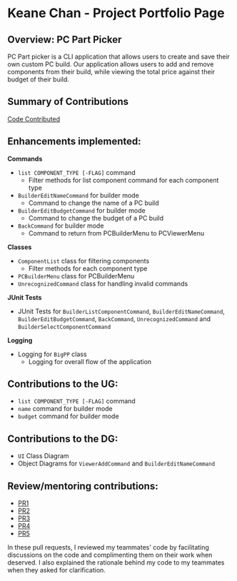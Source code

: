 # Keane Chan - Project Portfolio Page

## Overview: PC Part Picker
PC Part picker is a CLI application that allows users to create and save their own custom PC build. Our application allows users to add and remove components from their build, while viewing the total price against their budget of their build. 
## Summary of Contributions
[Code Contributed](https://nus-cs2113-ay2223s2.github.io/tp-dashboard/?search=typing&sort=groupTitle&sortWithin=title&timeframe=commit&mergegroup=&groupSelect=groupByRepos&breakdown=true&checkedFileTypes=docs~functional-code~test-code~other&since=2023-02-17&tabOpen=true&tabType=authorship&tabAuthor=typingpanda&tabRepo=AY2223S2-CS2113-T12-2%2Ftp%5Bmaster%5D&authorshipIsMergeGroup=false&authorshipFileTypes=docs~functional-code~test-code&authorshipIsBinaryFileTypeChecked=false&authorshipIsIgnoredFilesChecked=false)

## Enhancements implemented:

**Commands**
- `list COMPONENT_TYPE [-FLAG]` command 
  - Filter methods for list component command for each component type
- `BuilderEditNameCommand` for builder mode
  - Command to change the name of a PC build
- `BuilderEditBudgetCommand` for builder mode
  - Command to change the budget of a PC build
- `BackCommand` for builder mode
  - Command to return from PCBuilderMenu to PCViewerMenu
  
**Classes**
- `ComponentList` class for filtering components
  - Filter methods for each component type
- `PCBuilderMenu` class for PCBuilderMenu
- `UnrecognizedCommand` class for handling invalid commands
  
**JUnit Tests**
- JUnit Tests for `BuilderListComponentCommand`, `BuilderEditNameCommand`, `BuilderEditBudgetCommand`, `BackCommand`, `UnrecognizedCommand` and `BuilderSelectComponentCommand`

**Logging**
- Logging for `BigPP` class
  - Logging for overall flow of the application
  
## Contributions to the UG:
-  `list COMPONENT_TYPE [-FLAG]` command
- `name` command for builder mode
- `budget` command for builder mode

## Contributions to the DG:
- `UI` Class Diagram
- Object Diagrams for `ViewerAddCommand` and `BuilderEditNameCommand`

## Review/mentoring contributions:

  - [PR1](https://github.com/AY2223S2-CS2113-T12-2/tp/pull/35#discussion_r1128972854)
  - [PR2](https://github.com/AY2223S2-CS2113-T12-2/tp/pull/97#discussion_r1141366981)
  - [PR3](https://github.com/AY2223S2-CS2113-T12-2/tp/pull/33#discussion_r1129009774)
  - [PR4](https://github.com/AY2223S2-CS2113-T12-2/tp/pull/68#discussion_r1135988546)
  - [PR5](https://github.com/AY2223S2-CS2113-T12-2/tp/pull/108#discussion_r1144216412)
  
  In these pull requests, I reviewed my teammates' code by facilitating discussions on the code and complimenting them on their work when deserved. I also explained the rationale behind my code to my teammates when they asked for clarification.  
  